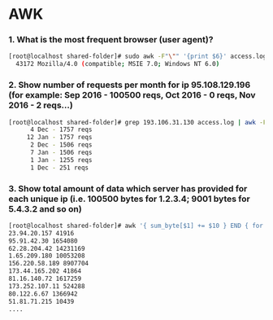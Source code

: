 # AWK
### 1. What is the most frequent browser (user agent)?
```bash
[root@localhost shared-folder]# sudo awk -F"\"" '{print $6}' access.log | sort | uniq -dc | sort -n | tail -1
  43172 Mozilla/4.0 (compatible; MSIE 7.0; Windows NT 6.0)
```
### 2. Show number of requests per month for ip 95.108.129.196 (for example: Sep 2016 - 100500 reqs, Oct 2016 - 0 reqs, Nov 2016 - 2 reqs...)
```bash
[root@localhost shared-folder]# grep 193.106.31.130 access.log | awk -F[:\ ] '{print $4}' | sort | uniq -c | sort -nr | awk -F[/] '{print $2, $1}' | awk -F' ' '{print $1, "- " $2 " reqs"}' | uniq -c
      4 Dec - 1757 reqs
     12 Jan - 1757 reqs
      2 Dec - 1506 reqs
      7 Jan - 1506 reqs
      1 Jan - 1255 reqs
      1 Dec - 251 reqs
```
### 3. Show total amount of data which server has provided for each unique ip (i.e. 100500 bytes for 1.2.3.4; 9001 bytes for 5.4.3.2 and so on)
```bash
[root@localhost shared-folder]# awk '{ sum_byte[$1] += $10 } END { for (ip in sum_byte) { print ip, sum_byte[ip]} }' access.log
23.94.20.157 41916
95.91.42.30 1654080
62.28.204.42 14231169
1.65.209.180 10053208
156.220.58.189 8907704
173.44.165.202 41864
81.16.140.72 1617259
173.252.107.11 524288
80.122.6.67 1366942
51.81.71.215 10439
....
```
